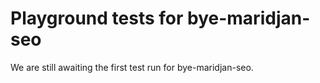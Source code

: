 # Playground tests for bye-maridjan-seo
We are still awaiting the first test run for bye-maridjan-seo.
